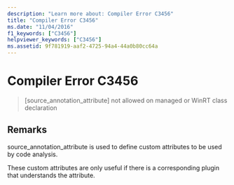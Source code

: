 ```yaml
---
description: "Learn more about: Compiler Error C3456"
title: "Compiler Error C3456"
ms.date: "11/04/2016"
f1_keywords: ["C3456"]
helpviewer_keywords: ["C3456"]
ms.assetid: 9f781919-aaf2-4725-94a4-44a0b80cc64a
---
```

# Compiler Error C3456

> [source_annotation_attribute] not allowed on managed or WinRT class declaration

## Remarks

source_annotation_attribute is used to define custom attributes to be used by code analysis.

These custom attributes are only useful if there is a corresponding plugin that understands the attribute.
